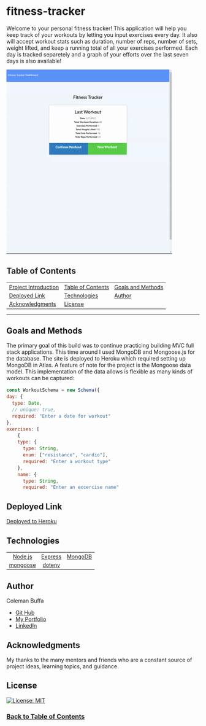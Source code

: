 # fitness-tracker

Welcome to your personal fitness tracker! This application will help you keep track of your workouts by letting you input exercises every day. It also will accept workout stats such as duration, number of reps, number of sets, weight lifted, and keep a running total of all your exercises performed. Each day is tracked separetely and a graph of your efforts over the last seven days is also available!

![Walkthrough](./public/assets/demonstration.gif)

## Table of Contents

| |||
|:-|:-|:-|
| [Project Introduction](#fitness-tracker) | [Table of Contents](#table-of-contents) | [Goals and Methods](#goals-and-methods) 
| [Deployed Link](#deployed-link) | [Technologies](#technologies) | [Author](#author) 
| [Acknowledgments](#acknowledgments) | [License](#license) |
---

## Goals and Methods

The primary goal of this build was to continue practicing building MVC full stack applications. This time around I used MongoDB and Mongoose.js for the database. The site is deployed to Heroku which required setting up MongoDB in Atlas. A feature of note for the project is the Mongoose data model. This implementation of the data allows is flexible as many kinds of workouts can be captured:
```javascript
const WorkoutSchema = new Schema({
day: {
  type: Date,
  // unique: true,
  required: "Enter a date for workout"
},
exercises: [
    {
    type: {
      type: String,
      enum: ["resistance", "cardio"],
      required: "Enter a workout type"
    },
    name: {
      type: String,
      required: "Enter an excercise name"
```

## Deployed Link

[Deployed to Heroku](https://cryptic-woodland-44713.herokuapp.com/)

## Technologies 

||||
|:-:|:-:|:-:|
|[Node.js](https://nodejs.org/en/)|[Express](https://expressjs.com/)|[MongoDB](https://www.mongodb.com/) 
|[mongoose](https://mongoosejs.com/)|[dotenv](https://www.npmjs.com/package/dotenv)

## Author

Coleman Buffa

* [Git Hub](https://github.com/coleman-buffa/fitness-tracker)
* [My Portfolio](https://colemanbuffa-portfolio.herokuapp.com/)
* [LinkedIn](https://www.linkedin.com/in/coleman-buffa/)

## Acknowledgments

My thanks to the many mentors and friends who are a constant source of project ideas, learning topics, and guidance.

## License

[![License: MIT](https://img.shields.io/badge/License-MIT-yellow.svg)](https://opensource.org/licenses/MIT)

### [Back to Table of Contents](#table-of-contents)